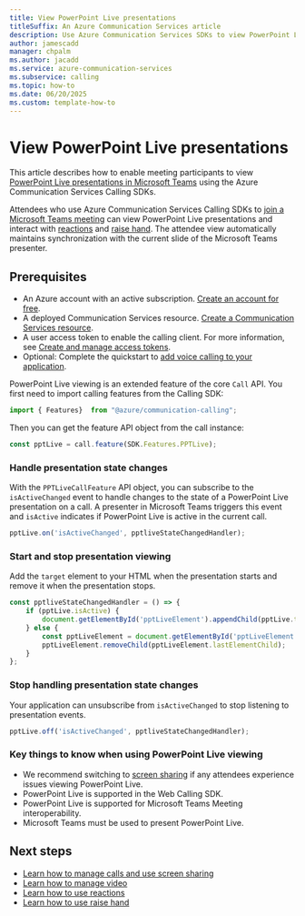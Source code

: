 ```yaml
---
title: View PowerPoint Live presentations
titleSuffix: An Azure Communication Services article
description: Use Azure Communication Services SDKs to view PowerPoint Live presentations.
author: jamescadd
manager: chpalm
ms.author: jacadd
ms.service: azure-communication-services
ms.subservice: calling
ms.topic: how-to 
ms.date: 06/20/2025
ms.custom: template-how-to
---
```


# View PowerPoint Live presentations

This article describes how to enable meeting participants to view [PowerPoint Live presentations in Microsoft Teams](https://support.microsoft.com/en-us/office/present-from-powerpoint-live-in-microsoft-teams-28b20e74-7165-499c-9bd4-0ad975d448ad) using the Azure Communication Services Calling SDKs.

Attendees who use Azure Communication Services Calling SDKs to [join a Microsoft Teams meeting](./teams-interoperability.md) can view PowerPoint Live presentations and interact with [reactions](./reactions.md) and [raise hand](./raise-hand.md). The attendee view automatically maintains synchronization with the current slide of the Microsoft Teams presenter.

## Prerequisites

- An Azure account with an active subscription. [Create an account for free](https://azure.microsoft.com/free/?WT.mc_id=A261C142F). 
- A deployed Communication Services resource. [Create a Communication Services resource](../../quickstarts/create-communication-resource.md).
- A user access token to enable the calling client. For more information, see [Create and manage access tokens](../../quickstarts/identity/access-tokens.md).
- Optional: Complete the quickstart to [add voice calling to your application](../../quickstarts/voice-video-calling/getting-started-with-calling.md).

PowerPoint Live viewing is an extended feature of the core `Call` API. You first need to import calling features from the Calling SDK:

```js
import { Features}  from "@azure/communication-calling";
```

Then you can get the feature API object from the call instance:

```js
const pptLive = call.feature(SDK.Features.PPTLive);
```

### Handle presentation state changes

With the `PPTLiveCallFeature` API object, you can subscribe to the `isActiveChanged` event to handle changes to the state of a PowerPoint Live presentation on a call. A presenter in Microsoft Teams triggers this event and `isActive` indicates if PowerPoint Live is active in the current call.

```js
pptLive.on('isActiveChanged', pptliveStateChangedHandler);
```

### Start and stop presentation viewing

Add the `target` element to your HTML when the presentation starts and remove it when the presentation stops.

```js
const pptliveStateChangedHandler = () => {
    if (pptLive.isActive) {
        document.getElementById('pptLiveElement').appendChild(pptLive.target);
    } else {
        const pptLiveElement = document.getElementById('pptLiveElement');
        pptLiveElement.removeChild(pptLiveElement.lastElementChild);
    }
};
```

### Stop handling presentation state changes

Your application can unsubscribe from `isActiveChanged` to stop listening to presentation events.

```js
pptLive.off('isActiveChanged', pptliveStateChangedHandler);
```

### Key things to know when using PowerPoint Live viewing

- We recommend switching to [screen sharing](./manage-calls.md) if any attendees experience issues viewing PowerPoint Live.
- PowerPoint Live is supported in the Web Calling SDK.
- PowerPoint Live is supported for Microsoft Teams Meeting interoperability.
- Microsoft Teams must be used to present PowerPoint Live.

## Next steps

- [Learn how to manage calls and use screen sharing](./manage-calls.md)
- [Learn how to manage video](./manage-video.md)
- [Learn how to use reactions](./reactions.md)
- [Learn how to use raise hand](./raise-hand.md)